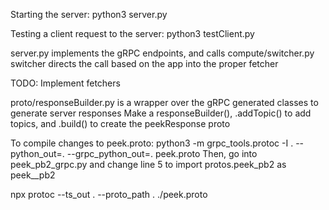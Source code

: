 Starting the server:
python3 server.py

Testing a client request to the server:
python3 testClient.py

server.py implements the gRPC endpoints, and calls compute/switcher.py
switcher directs the call based on the app into the proper fetcher

TODO: Implement fetchers

proto/responseBuilder.py is a wrapper over the gRPC generated classes to generate server responses
Make a responseBuilder(), .addTopic() to add topics, and .build() to create the peekResponse proto

To compile changes to peek.proto:
python3 -m grpc_tools.protoc -I . --python_out=. --grpc_python_out=. peek.proto
Then, go into peek_pb2_grpc.py and change line 5 to import protos.peek_pb2 as peek__pb2

npx protoc --ts_out . --proto_path . ./peek.proto
